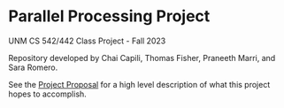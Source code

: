 # Parallel Processing Project
UNM CS 542/442 Class Project - Fall 2023

Repository developed by Chai Capili, Thomas Fisher, Praneeth Marri, and Sara Romero.

See the [Project Proposal](/project_proposal.pdf) for a high level description of what this project hopes to accomplish.
